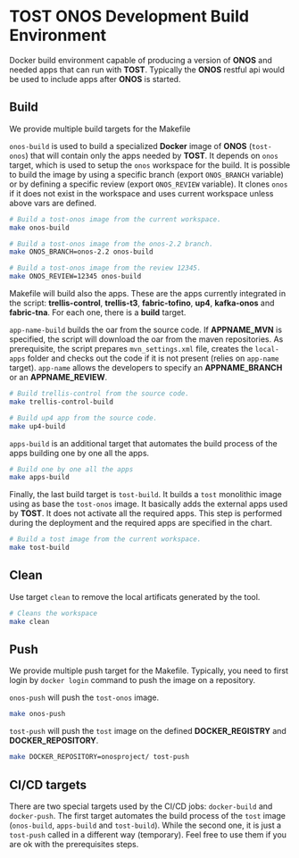 # TOST ONOS Development Build Environment

Docker build environment capable of producing a version of **ONOS** and needed apps that can run with **TOST**. Typically the **ONOS** restful api would be used to include apps after **ONOS** is started.

## Build

We provide multiple build targets for the Makefile

`onos-build` is used to build a specialized **Docker** image of **ONOS** (`tost-onos`) that will contain only the apps needed by **TOST**. It depends on `onos` target, which is used to setup the `onos` workspace for the build. It is possible to build the image by using a specific branch (export `ONOS_BRANCH` variable) or by defining a specific review (export `ONOS_REVIEW` variable). It clones `onos` if it does not exist in the workspace and uses current workspace unless above vars are defined.

```sh
# Build a tost-onos image from the current workspace.
make onos-build
```

```sh
# Build a tost-onos image from the onos-2.2 branch.
make ONOS_BRANCH=onos-2.2 onos-build
```

```sh
# Build a tost-onos image from the review 12345.
make ONOS_REVIEW=12345 onos-build
```

Makefile will build also the apps. These are the apps currently integrated in the script: **trellis-control**, **trellis-t3**, **fabric-tofino**, **up4**, **kafka-onos** and **fabric-tna**. For each one, there is a **build** target.

`app-name-build` builds the oar from the source code. If **APPNAME_MVN** is specified, the script will download the oar from the maven repositories. As prerequisite, the script prepares `mvn_settings.xml` file, creates the `local-apps` folder and checks out the code if it is not present (relies on `app-name` target). `app-name` allows the developers to specify an **APPNAME_BRANCH** or an **APPNAME_REVIEW**.

```sh
# Build trellis-control from the source code.
make trellis-control-build
```

```sh
# Build up4 app from the source code.
make up4-build
```

`apps-build` is an additional target that automates the build process of the apps building one by one all the apps.

```sh
# Build one by one all the apps
make apps-build
```

Finally, the last build target is `tost-build`. It builds a `tost` monolithic image using as base the `tost-onos` image. It basically adds the external apps used by **TOST**. It does not activate all the required apps. This step is performed during the deployment and the required apps are specified in the chart.

```sh
# Build a tost image from the current workspace.
make tost-build
```

## Clean

Use target `clean` to remove the local artificats generated by the tool.

```sh
# Cleans the workspace
make clean
```

## Push

We provide multiple push target for the Makefile. Typically, you need to first login by `docker login` command to push the image on a repository.

`onos-push` will push the `tost-onos` image.

```sh
make onos-push
```

`tost-push` will push the `tost` image on the defined **DOCKER_REGISTRY** and **DOCKER_REPOSITORY**.

```sh
make DOCKER_REPOSITORY=onosproject/ tost-push
```

## CI/CD targets

There are two special targets used by the CI/CD jobs: `docker-build` and `docker-push`. The first target automates the build process of the `tost` image (`onos-build`, `apps-build` and `tost-build`). While the second one, it is just a `tost-push` called in a different way (temporary). Feel free to use them if you are ok with the prerequisites steps.
